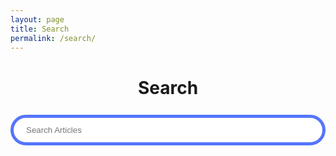 ```yaml
---
layout: page
title: Search
permalink: /search/
---
```


<!-- Html Elements for Search -->
<div id="search-container">
<center><h1>Search</h1></center>
<input type="text" id="search-input" placeholder="Search Articles" style="width: 100%; padding: 12px 20px; margin: 8px 0; box-sizing: border-box; border: 5px solid #5575FC; border-radius: 25px;">
<ul id="results-container"></ul>

<!-- Script pointing to search-script.js -->
<script src="/assets/js/simple-jekyll-search.min.js" type="text/javascript"></script>

<!-- Configuration -->
<script>
SimpleJekyllSearch({
  searchInput: document.getElementById('search-input'),
  resultsContainer: document.getElementById('results-container'),
  json: '/search.json',
  searchResultTemplate: '<div><a href="{url}"><h1>{title}</h1></a><span>{date}</span></div>'
})
</script>
